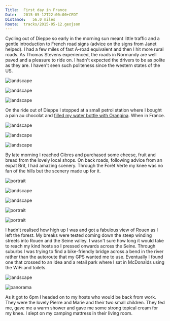```yaml
---
Title:	First day in France
Date:	2015-05-12T22:00:00+CEDT
Distance:	56.0 miles
Route:	tracks/2015-05-12.geojson
---
```


Cycling out of Dieppe so early in the morning sun meant little traffic and a gentle introduction to French road signs (advice on the signs from Janet helped). I had a few miles of fast A-road equivalent and then I hit more rural roads. As Thomas Stevens experienced, the roads in Normandy are well paved and a pleasure to ride on. I hadn't expected the drivers to be as polite as they are. I haven't seen such politeness since the western states of the US.

![landscape](https://farm4.staticflickr.com/3671/19451063485_65f7514c52_z_d.jpg "Leaving Dieppe on the Ancienne Route de Rouen")

![landscape](https://farm1.staticflickr.com/485/19264927289_8056ff2d83_z_d.jpg "French field")

![landscape](https://farm9.staticflickr.com/8721/17535203446_2a956d0b73.jpg "Normandy")

On the ride out of Dieppe I stopped at a small petrol station where I bought a pain au chocolat and [filled my water bottle with Orangina](https://twitter.com/RTWbike/status/598031874209030144). When in France.
	
![landscape](https://farm9.staticflickr.com/8822/17561040711_4326c3c0c4.jpg "Normandy")

![landscape](https://farm1.staticflickr.com/362/19444789852_fea820d40f_z_d.jpg "Bus shelter food stop")

![landscape](https://farm1.staticflickr.com/480/19455363461_d6eeb0d7fd_z_d.jpg "Old barn")

By late morning I reached Cl&egrave;res and purchased some cheese, fruit and bread from the lovely local shops. On back roads, following advice from an expat Brit, I had amazing scenery. Through the For&ecirc;t Verte my knee was no fan of the hills but the scenery made up for it.

![portrait](https://farm1.staticflickr.com/346/18830498283_ebe2f5d009_z_d.jpg "Cl&egrave;res")

![landscape](https://farm4.staticflickr.com/3783/19263569680_08e1a91c53_z_d.jpg "Countryside")

![landscape](https://farm1.staticflickr.com/333/19263578998_a0b4479889_z_d.jpg "Mairie")

![portrait](https://farm1.staticflickr.com/393/19263582748_b6fba9ab15_z_d.jpg "Poppies")

![portrait](https://farm8.staticflickr.com/7726/17374761239_322f75e636.jpg "Beetle at lunch stop")

I hadn't realised how high up I was and got a fabulous view of Rouen as I left the forest. My breaks were tested coming down the steep winding streets into Rouen and the Seine valley. I wasn't sure how long it would take to reach my kind hosts so I pressed onwards across the Seine. Through suburbs I was trying to find a bike-friendly bridge across a bend in the river rather than the autoroute that my GPS wanted me to use. Eventually I found one that crossed to an Idea and a retail park where I sat in McDonalds using the WiFi and toilets. 

![landscape](https://farm1.staticflickr.com/403/19265007119_ef85fd69d3_z_d.jpg "Looking down to Rouen")

![panorama](https://farm8.staticflickr.com/7659/17373336898_412d134a26_k_d.jpg "Rouen")

As it got to 6pm I headed on to my hosts who would be back from work. They were the lovely Pierre and Marie and their two small children. They fed me, gave me a warm shower and gave me some strong topical cream for my knee. I slept on my camping mattress in their living room.